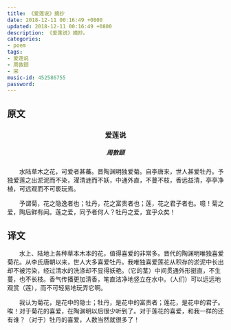 ```yaml
---
title: 《爱莲说》摘抄
date: 2018-12-11 00:16:49 +0800
updated: 2018-12-11 00:16:49 +0800
description: 《爱莲说》摘抄。
categories: 
- poem
tags: 
- 爱莲说
- 周敦颐
- 宋
music-id: 452586755
password:
---
```

## 原文
<h3 style="text-align:center;">爱莲说</h3>
<h5 style="text-align:center;">周敦颐</h5>
　　水陆草木之花，可爱者甚蕃。晋陶渊明独爱菊。自李唐来，世人甚爱牡丹。予独爱莲之出淤泥而不染，濯清涟而不妖，中通外直，不蔓不枝，香远益清，亭亭净植，可远观而不可亵玩焉。
  
　　予谓菊，花之隐逸者也；牡丹，花之富贵者也；莲，花之君子者也。噫！菊之爱，陶后鲜有闻。莲之爱，同予者何人？牡丹之爱，宜乎众矣！

## 译文
　　水上、陆地上各种草本木本的花，值得喜爱的非常多。晋代的陶渊明唯独喜爱菊花。从李氏唐朝以来，世人大多喜爱牡丹。我唯独喜爱莲花从积存的淤泥中长出却不被污染，经过清水的洗涤却不显得妖艳。（它的茎）中间贯通外形挺直，不生蔓，也不长枝。香气传播更加清香，笔直洁净地竖立在水中。（人们）可以远远地观赏（莲），而不可轻易地玩弄它啊。

　　我认为菊花，是花中的隐士；牡丹，是花中的富贵者；莲花，是花中的君子。唉！对于菊花的喜爱，在陶渊明以后很少听到了。对于莲花的喜爱，和我一样的还有谁？（对于）牡丹的喜爱，人数当然就很多了！